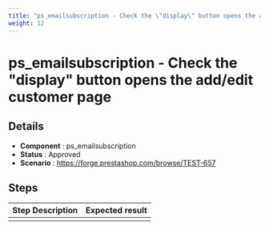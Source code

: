 ```yaml
---
title: "ps_emailsubscription - Check the \"display\" button opens the add/edit customer page"
weight: 12
---
```


# ps_emailsubscription - Check the \"display\" button opens the add/edit customer page
## Details
* **Component** : ps_emailsubscription
* **Status** : Approved
* **Scenario** : https://forge.prestashop.com/browse/TEST-657

## Steps
| Step Description | Expected result |
| ----- | ----- |
|  |  |
